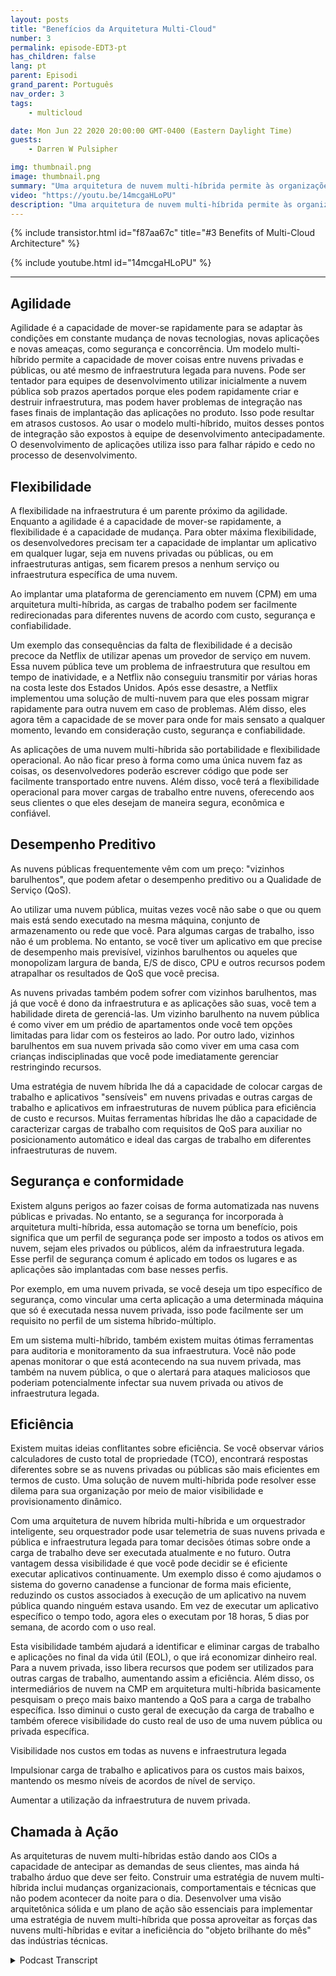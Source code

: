```yaml
---
layout: posts
title: "Benefícios da Arquitetura Multi-Cloud"
number: 3
permalink: episode-EDT3-pt
has_children: false
lang: pt
parent: Episodi
grand_parent: Português
nav_order: 3
tags:
    - multicloud

date: Mon Jun 22 2020 20:00:00 GMT-0400 (Eastern Daylight Time)
guests:
    - Darren W Pulsipher

img: thumbnail.png
image: thumbnail.png
summary: "Uma arquitetura de nuvem multi-híbrida permite às organizações aproveitar os benefícios tanto das nuvens privadas quanto das públicas, otimizando recursos e eficiência de custos. Esse modelo possui cinco principais vantagens: agilidade, flexibilidade, desempenho preditivo, segurança e conformidade, e eficiência."
video: "https://youtu.be/14mcgaHLoPU"
description: "Uma arquitetura de nuvem multi-híbrida permite às organizações aproveitar os benefícios tanto das nuvens privadas quanto das públicas, otimizando recursos e eficiência de custos. Esse modelo possui cinco principais vantagens: agilidade, flexibilidade, desempenho preditivo, segurança e conformidade, e eficiência."
---
```


<div>
{% include transistor.html id="f87aa67c" title="#3 Benefits of Multi-Cloud Architecture" %}

{% include youtube.html id="14mcgaHLoPU" %}
</div>

---

## Agilidade

Agilidade é a capacidade de mover-se rapidamente para se adaptar às condições em constante mudança de novas tecnologias, novas aplicações e novas ameaças, como segurança e concorrência. Um modelo multi-híbrido permite a capacidade de mover coisas entre nuvens privadas e públicas, ou até mesmo de infraestrutura legada para nuvens. Pode ser tentador para equipes de desenvolvimento utilizar inicialmente a nuvem pública sob prazos apertados porque eles podem rapidamente criar e destruir infraestrutura, mas podem haver problemas de integração nas fases finais de implantação das aplicações no produto. Isso pode resultar em atrasos custosos. Ao usar o modelo multi-híbrido, muitos desses pontos de integração são expostos à equipe de desenvolvimento antecipadamente. O desenvolvimento de aplicações utiliza isso para falhar rápido e cedo no processo de desenvolvimento.

## Flexibilidade

A flexibilidade na infraestrutura é um parente próximo da agilidade. Enquanto a agilidade é a capacidade de mover-se rapidamente, a flexibilidade é a capacidade de mudança. Para obter máxima flexibilidade, os desenvolvedores precisam ter a capacidade de implantar um aplicativo em qualquer lugar, seja em nuvens privadas ou públicas, ou em infraestruturas antigas, sem ficarem presos a nenhum serviço ou infraestrutura específica de uma nuvem.

Ao implantar uma plataforma de gerenciamento em nuvem (CPM) em uma arquitetura multi-híbrida, as cargas de trabalho podem ser facilmente redirecionadas para diferentes nuvens de acordo com custo, segurança e confiabilidade.

Um exemplo das consequências da falta de flexibilidade é a decisão precoce da Netflix de utilizar apenas um provedor de serviço em nuvem. Essa nuvem pública teve um problema de infraestrutura que resultou em tempo de inatividade, e a Netflix não conseguiu transmitir por várias horas na costa leste dos Estados Unidos. Após esse desastre, a Netflix implementou uma solução de multi-nuvem para que eles possam migrar rapidamente para outra nuvem em caso de problemas. Além disso, eles agora têm a capacidade de se mover para onde for mais sensato a qualquer momento, levando em consideração custo, segurança e confiabilidade.

As aplicações de uma nuvem multi-híbrida são portabilidade e flexibilidade operacional. Ao não ficar preso à forma como uma única nuvem faz as coisas, os desenvolvedores poderão escrever código que pode ser facilmente transportado entre nuvens. Além disso, você terá a flexibilidade operacional para mover cargas de trabalho entre nuvens, oferecendo aos seus clientes o que eles desejam de maneira segura, econômica e confiável.

## Desempenho Preditivo

As nuvens públicas frequentemente vêm com um preço: "vizinhos barulhentos", que podem afetar o desempenho preditivo ou a Qualidade de Serviço (QoS).

Ao utilizar uma nuvem pública, muitas vezes você não sabe o que ou quem mais está sendo executado na mesma máquina, conjunto de armazenamento ou rede que você. Para algumas cargas de trabalho, isso não é um problema. No entanto, se você tiver um aplicativo em que precise de desempenho mais previsível, vizinhos barulhentos ou aqueles que monopolizam largura de banda, E/S de disco, CPU e outros recursos podem atrapalhar os resultados de QoS que você precisa.

As nuvens privadas também podem sofrer com vizinhos barulhentos, mas já que você é dono da infraestrutura e as aplicações são suas, você tem a habilidade direta de gerenciá-las. Um vizinho barulhento na nuvem pública é como viver em um prédio de apartamentos onde você tem opções limitadas para lidar com os festeiros ao lado. Por outro lado, vizinhos barulhentos em sua nuvem privada são como viver em uma casa com crianças indisciplinadas que você pode imediatamente gerenciar restringindo recursos.

Uma estratégia de nuvem híbrida lhe dá a capacidade de colocar cargas de trabalho e aplicativos "sensíveis" em nuvens privadas e outras cargas de trabalho e aplicativos em infraestruturas de nuvem pública para eficiência de custo e recursos. Muitas ferramentas híbridas lhe dão a capacidade de caracterizar cargas de trabalho com requisitos de QoS para auxiliar no posicionamento automático e ideal das cargas de trabalho em diferentes infraestruturas de nuvem.

## Segurança e conformidade

Existem alguns perigos ao fazer coisas de forma automatizada nas nuvens públicas e privadas. No entanto, se a segurança for incorporada à arquitetura multi-híbrida, essa automação se torna um benefício, pois significa que um perfil de segurança pode ser imposto a todos os ativos em nuvem, sejam eles privados ou públicos, além da infraestrutura legada. Esse perfil de segurança comum é aplicado em todos os lugares e as aplicações são implantadas com base nesses perfis.

Por exemplo, em uma nuvem privada, se você deseja um tipo específico de segurança, como vincular uma certa aplicação a uma determinada máquina que só é executada nessa nuvem privada, isso pode facilmente ser um requisito no perfil de um sistema híbrido-múltiplo.

Em um sistema multi-híbrido, também existem muitas ótimas ferramentas para auditoria e monitoramento da sua infraestrutura. Você não pode apenas monitorar o que está acontecendo na sua nuvem privada, mas também na nuvem pública, o que o alertará para ataques maliciosos que poderiam potencialmente infectar sua nuvem privada ou ativos de infraestrutura legada.

## Eficiência

Existem muitas ideias conflitantes sobre eficiência. Se você observar vários calculadores de custo total de propriedade (TCO), encontrará respostas diferentes sobre se as nuvens privadas ou públicas são mais eficientes em termos de custo. Uma solução de nuvem multi-híbrida pode resolver esse dilema para sua organização por meio de maior visibilidade e provisionamento dinâmico.

Com uma arquitetura de nuvem híbrida multi-híbrida e um orquestrador inteligente, seu orquestrador pode usar telemetria de suas nuvens privada e pública e infraestrutura legada para tomar decisões ótimas sobre onde a carga de trabalho deve ser executada atualmente e no futuro. Outra vantagem dessa visibilidade é que você pode decidir se é eficiente executar aplicativos continuamente. Um exemplo disso é como ajudamos o sistema do governo canadense a funcionar de forma mais eficiente, reduzindo os custos associados à execução de um aplicativo na nuvem pública quando ninguém estava usando. Em vez de executar um aplicativo específico o tempo todo, agora eles o executam por 18 horas, 5 dias por semana, de acordo com o uso real.

Esta visibilidade também ajudará a identificar e eliminar cargas de trabalho e aplicações no final da vida útil (EOL), o que irá economizar dinheiro real. Para a nuvem privada, isso libera recursos que podem ser utilizados para outras cargas de trabalho, aumentando assim a eficiência. Além disso, os intermediários de nuvem na CMP em arquitetura multi-híbrida basicamente pesquisam o preço mais baixo mantendo a QoS para a carga de trabalho específica. Isso diminui o custo geral de execução da carga de trabalho e também oferece visibilidade do custo real de uso de uma nuvem pública ou privada específica.

Visibilidade nos custos em todas as nuvens e infraestrutura legada

Impulsionar carga de trabalho e aplicativos para os custos mais baixos, mantendo os mesmo níveis de acordos de nível de serviço.

Aumentar a utilização da infraestrutura de nuvem privada.

## Chamada à Ação

As arquiteturas de nuvem multi-híbridas estão dando aos CIOs a capacidade de antecipar as demandas de seus clientes, mas ainda há trabalho árduo que deve ser feito. Construir uma estratégia de nuvem multi-híbrida inclui mudanças organizacionais, comportamentais e técnicas que não podem acontecer da noite para o dia. Desenvolver uma visão arquitetônica sólida e um plano de ação são essenciais para implementar uma estratégia de nuvem multi-híbrida que possa aproveitar as forças das nuvens multi-híbridas e evitar a ineficiência do "objeto brilhante do mês" das indústrias técnicas.



<details>
<summary> Podcast Transcript </summary>

<p></p>

</details>

